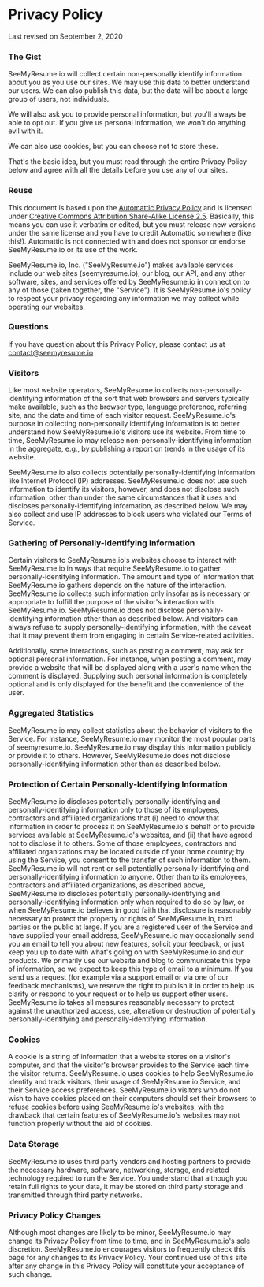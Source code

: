 Privacy Policy
==============

Last revised on September 2, 2020

### The Gist

SeeMyResume.io will collect certain non-personally identify information about you as you use our sites. We may use this data to better understand our users. We can also publish this data, but the data will be about a large group of users, not individuals.

We will also ask you to provide personal information, but you'll always be able to opt out. If you give us personal information, we won't do anything evil with it.

We can also use cookies, but you can choose not to store these.

That's the basic idea, but you must read through the entire Privacy Policy below and agree with all the details before you use any of our sites.

### Reuse

This document is based upon the [Automattic Privacy Policy](http://automattic.com/privacy/) and is licensed under [Creative Commons Attribution Share-Alike License 2.5](http://creativecommons.org/licenses/by-sa/2.5/). Basically, this means you can use it verbatim or edited, but you must release new versions under the same license and you have to credit Automattic somewhere (like this!). Automattic is not connected with and does not sponsor or endorse SeeMyResume.io or its use of the work.

SeeMyResume.io, Inc. ("SeeMyResume.io") makes available services include our web sites (seemyresume.io), our blog, our API, and any other software, sites, and services offered by SeeMyResume.io in connection to any of those (taken together, the "Service"). It is SeeMyResume.io's policy to respect your privacy regarding any information we may collect while operating our websites.

### Questions

If you have question about this Privacy Policy, please contact us at contact@seemyresume.io

### Visitors

Like most website operators, SeeMyResume.io collects non-personally-identifying information of the sort that web browsers and servers typically make available, such as the browser type, language preference, referring site, and the date and time of each visitor request. SeeMyResume.io's purpose in collecting non-personally identifying information is to better understand how SeeMyResume.io's visitors use its website. From time to time, SeeMyResume.io may release non-personally-identifying information in the aggregate, e.g., by publishing a report on trends in the usage of its website.

SeeMyResume.io also collects potentially personally-identifying information like Internet Protocol (IP) addresses. SeeMyResume.io does not use such information to identify its visitors, however, and does not disclose such information, other than under the same circumstances that it uses and discloses personally-identifying information, as described below. We may also collect and use IP addresses to block users who violated our Terms of Service.

### Gathering of Personally-Identifying Information

Certain visitors to SeeMyResume.io's websites choose to interact with SeeMyResume.io in ways that require SeeMyResume.io to gather personally-identifying information. The amount and type of information that SeeMyResume.io gathers depends on the nature of the interaction. SeeMyResume.io collects such information only insofar as is necessary or appropriate to fulfill the purpose of the visitor's interaction with SeeMyResume.io. SeeMyResume.io does not disclose personally-identifying information other than as described below. And visitors can always refuse to supply personally-identifying information, with the caveat that it may prevent them from engaging in certain Service-related activities.

Additionally, some interactions, such as posting a comment, may ask for optional personal information. For instance, when posting a comment, may provide a website that will be displayed along with a user's name when the comment is displayed. Supplying such personal information is completely optional and is only displayed for the benefit and the convenience of the user.

### Aggregated Statistics

SeeMyResume.io may collect statistics about the behavior of visitors to the Service. For instance, SeeMyResume.io may monitor the most popular parts of seemyresume.io. SeeMyResume.io may display this information publicly or provide it to others. However, SeeMyResume.io does not disclose personally-identifying information other than as described below.

### Protection of Certain Personally-Identifying Information

SeeMyResume.io discloses potentially personally-identifying and personally-identifying information only to those of its employees, contractors and affiliated organizations that (i) need to know that information in order to process it on SeeMyResume.io's behalf or to provide services available at SeeMyResume.io's websites, and (ii) that have agreed not to disclose it to others. Some of those employees, contractors and affiliated organizations may be located outside of your home country; by using the Service, you consent to the transfer of such information to them. SeeMyResume.io will not rent or sell potentially personally-identifying and personally-identifying information to anyone. Other than to its employees, contractors and affiliated organizations, as described above, SeeMyResume.io discloses potentially personally-identifying and personally-identifying information only when required to do so by law, or when SeeMyResume.io believes in good faith that disclosure is reasonably necessary to protect the property or rights of SeeMyResume.io, third parties or the public at large. If you are a registered user of the Service and have supplied your email address, SeeMyResume.io may occasionally send you an email to tell you about new features, solicit your feedback, or just keep you up to date with what's going on with SeeMyResume.io and our products. We primarily use our website and blog to communicate this type of information, so we expect to keep this type of email to a minimum. If you send us a request (for example via a support email or via one of our feedback mechanisms), we reserve the right to publish it in order to help us clarify or respond to your request or to help us support other users. SeeMyResume.io takes all measures reasonably necessary to protect against the unauthorized access, use, alteration or destruction of potentially personally-identifying and personally-identifying information.

### Cookies
A cookie is a string of information that a website stores on a visitor's computer, and that the visitor's browser provides to the Service each time the visitor returns. SeeMyResume.io uses cookies to help SeeMyResume.io identify and track visitors, their usage of SeeMyResume.io Service, and their Service access preferences. SeeMyResume.io visitors who do not wish to have cookies placed on their computers should set their browsers to refuse cookies before using SeeMyResume.io's websites, with the drawback that certain features of SeeMyResume.io's websites may not function properly without the aid of cookies.

### Data Storage
SeeMyResume.io uses third party vendors and hosting partners to provide the necessary hardware, software, networking, storage, and related technology required to run the Service. You understand that although you retain full rights to your data, it may be stored on third party storage and transmitted through third party networks.

### Privacy Policy Changes
Although most changes are likely to be minor, SeeMyResume.io may change its Privacy Policy from time to time, and in SeeMyResume.io's sole discretion. SeeMyResume.io encourages visitors to frequently check this page for any changes to its Privacy Policy. Your continued use of this site after any change in this Privacy Policy will constitute your acceptance of such change. 